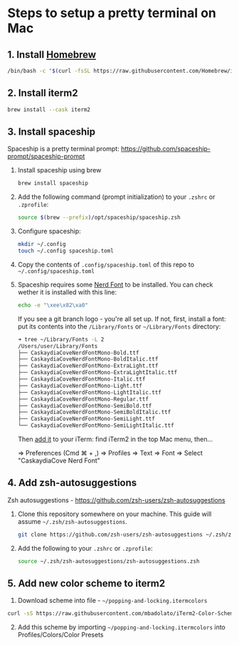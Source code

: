 # Steps to setup a pretty terminal on Mac

## 1. Install [Homebrew](https://brew.sh/)
```sh
/bin/bash -c "$(curl -fsSL https://raw.githubusercontent.com/Homebrew/install/HEAD/install.sh)"
```

## 2. Install iterm2

```sh
brew install --cask iterm2
```

## 3. Install spaceship
Spaceship is a pretty terminal prompt: https://github.com/spaceship-prompt/spaceship-prompt

1. Install spaceship using brew

    ```sh
    brew install spaceship
    ```

2. Add the following command (prompt initialization) to your `.zshrc` or `.zprofile`:
    
    ```sh
    source $(brew --prefix)/opt/spaceship/spaceship.zsh
    ```

3. Configure spaceship:

    ```sh
    mkdir ~/.config
    touch ~/.config spaceship.toml
    ```

4. Copy the contents of `.config/spaceship.toml` of this repo to `~/.config/spaceship.toml`

5. Spaceship requires some [Nerd Font](https://www.nerdfonts.com/) to be installed. You can check wether it is installed with this line:
    
    ```sh
    echo -e "\xee\x82\xa0"
    ```

    If you see a git branch logo - you're all set up. If not, first, install a font: put its contents into the `/Library/Fonts` or `~/Library/Fonts` directory:
       
    ```sh
    ➜ tree ~/Library/Fonts -L 2
    /Users/user/Library/Fonts
    ├── CaskaydiaCoveNerdFontMono-Bold.ttf
    ├── CaskaydiaCoveNerdFontMono-BoldItalic.ttf
    ├── CaskaydiaCoveNerdFontMono-ExtraLight.ttf
    ├── CaskaydiaCoveNerdFontMono-ExtraLightItalic.ttf
    ├── CaskaydiaCoveNerdFontMono-Italic.ttf
    ├── CaskaydiaCoveNerdFontMono-Light.ttf
    ├── CaskaydiaCoveNerdFontMono-LightItalic.ttf
    ├── CaskaydiaCoveNerdFontMono-Regular.ttf
    ├── CaskaydiaCoveNerdFontMono-SemiBold.ttf
    ├── CaskaydiaCoveNerdFontMono-SemiBoldItalic.ttf
    ├── CaskaydiaCoveNerdFontMono-SemiLight.ttf
    └── CaskaydiaCoveNerdFontMono-SemiLightItalic.ttf
    ```
    
    Then [add it](https://webinstall.dev/nerdfont/) to your iTerm: find iTerm2 in the top Mac menu, then...

    => Preferences (Cmd ⌘ + ,)
    => Profiles
    => Text
    => Font
    => Select "CaskaydiaCove Nerd Font"


## 4. Add zsh-autosuggestions
Zsh autosuggestions - https://github.com/zsh-users/zsh-autosuggestions

1. Clone this repository somewhere on your machine. This guide will assume `~/.zsh/zsh-autosuggestions`.

    ```sh
    git clone https://github.com/zsh-users/zsh-autosuggestions ~/.zsh/zsh-autosuggestions
    ```

2. Add the following to your `.zshrc` or `.zprofile`:

    ```sh
    source ~/.zsh/zsh-autosuggestions/zsh-autosuggestions.zsh
    ```

## 5. Add new color scheme to iterm2

1. Download scheme into file - `~/popping-and-locking.itermcolors`

```sh
curl -sS https://raw.githubusercontent.com/mbadolato/iTerm2-Color-Schemes/master/schemes/Popping%20and%20Locking.itermcolors > ~/popping-and-locking.itermcolors
```

2. Add this scheme by importing `~/popping-and-locking.itermcolors` into Profiles/Colors/Color Presets
